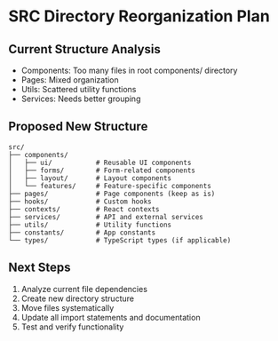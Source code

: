 # SRC Directory Reorganization Plan

## Current Structure Analysis
- Components: Too many files in root components/ directory
- Pages: Mixed organization
- Utils: Scattered utility functions
- Services: Needs better grouping

## Proposed New Structure
```
src/
├── components/
│   ├── ui/           # Reusable UI components
│   ├── forms/        # Form-related components
│   ├── layout/       # Layout components
│   └── features/     # Feature-specific components
├── pages/            # Page components (keep as is)
├── hooks/            # Custom hooks
├── contexts/         # React contexts
├── services/         # API and external services
├── utils/            # Utility functions
├── constants/        # App constants
└── types/            # TypeScript types (if applicable)
```

## Next Steps
1. Analyze current file dependencies
2. Create new directory structure
3. Move files systematically
4. Update all import statements and documentation
5. Test and verify functionality


